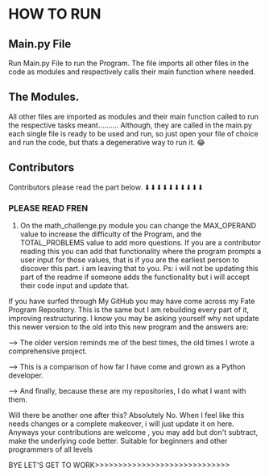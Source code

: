 # HOW TO RUN
## Main.py File
Run Main.py File to run the Program. 
The file imports all other files in the code as modules and respectively calls their main function where needed.

## The Modules.
All other files are imported as modules and their main function called to run the respective tasks meant..........
Although, they are called in the main.py each single file is ready to be used and run, so just open your file of choice and run the code, but thats a degenerative way to run it. 😂

## Contributors
Contributors please read the part below. ⬇⬇⬇⬇⬇⬇⬇⬇⬇⬇


### PLEASE READ FREN
1. On the math_challenge.py module you can change the MAX_OPERAND value to increase the difficulty of the Program,
and the TOTAL_PROBLEMS value to add more questions. If you are a contributor reading this you can add that functionality
where the program prompts a user input for those values, that is if you are the earliest person to discover this part.
i am leaving that to you. Ps: i will not be updating this part of the readme if someone adds the functionality but i will accept their code input and update that.

If you have surfed through My GitHub you may have come across my Fate Program Repository. This is the same but I am rebuilding every part of it, improving restructuring. 
I know you may be asking yourself why not update this newer version to the old into this new program and the answers are:


  --> The older version reminds me of the best times, the old times I wrote a comprehensive project.
  
  --> This is a comparison of how far I have come and grown as a Python developer.
  
  --> And finally, because these are my repositories, I do what I want with them.

Will there be another one after this? Absolutely No. When I feel like this needs changes or a complete makeover, i will just update it on here. Anyways your contributions are welcome
, you may add but don't subtract, make the underlying code better. Suitable for beginners and other programmers of all levels

BYE LET'S GET TO WORK>>>>>>>>>>>>>>>>>>>>>>>>>>>>>
